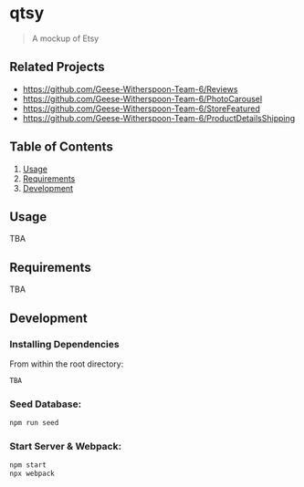 
# qtsy

> A mockup of Etsy

## Related Projects

  - https://github.com/Geese-Witherspoon-Team-6/Reviews
  - https://github.com/Geese-Witherspoon-Team-6/PhotoCarousel
  - https://github.com/Geese-Witherspoon-Team-6/StoreFeatured
  - https://github.com/Geese-Witherspoon-Team-6/ProductDetailsShipping

## Table of Contents

1. [Usage](#Usage)
1. [Requirements](#requirements)
1. [Development](#development)

## Usage

TBA

## Requirements

TBA

## Development

### Installing Dependencies

From within the root directory:

```sh
TBA
```
### Seed Database:

```sh
npm run seed
```
### Start Server & Webpack:

```sh
npm start
npx webpack
```
